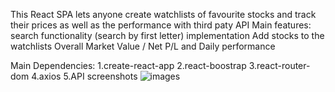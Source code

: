 This React SPA lets anyone create watchlists of favourite stocks and track their prices as well as the performance with third paty API
Main features:
search functionality (search by first letter) implementation
Add stocks to the watchlists
Overall Market Value / Net P/L and Daily performance

Main Dependencies:
1.create-react-app
2.react-boostrap
3.react-router-dom
4.axios
5.API
screenshots
![images](search.png)
